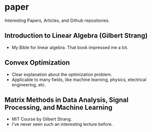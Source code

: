 # paper
Interesting Papers, Articles, and Github repositories.

## Introduction to Linear Algebra (Gilbert Strang)
- My Bible for linear algebra. That book impressed me a lot.

## Convex Optimization
- Clear explanation about the optimization problem.
- Applicable to many fields, like machine learning, physics, electrical engineering, etc.

## Matrix Methods in Data Analysis, Signal Processing, and Machine Learning
- MIT Course by Gilbert Strang.
- I've never seen such an interesting lecture before.
